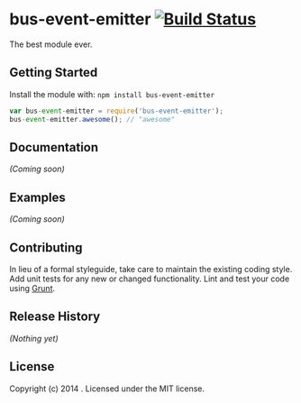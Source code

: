 # bus-event-emitter [![Build Status](https://secure.travis-ci.org//bus-event-emitter.png?branch=master)](http://travis-ci.org//bus-event-emitter)

The best module ever.

## Getting Started
Install the module with: `npm install bus-event-emitter`

```javascript
var bus-event-emitter = require('bus-event-emitter');
bus-event-emitter.awesome(); // "awesome"
```

## Documentation
_(Coming soon)_

## Examples
_(Coming soon)_

## Contributing
In lieu of a formal styleguide, take care to maintain the existing coding style. Add unit tests for any new or changed functionality. Lint and test your code using [Grunt](http://gruntjs.com/).

## Release History
_(Nothing yet)_

## License
Copyright (c) 2014 . Licensed under the MIT license.

